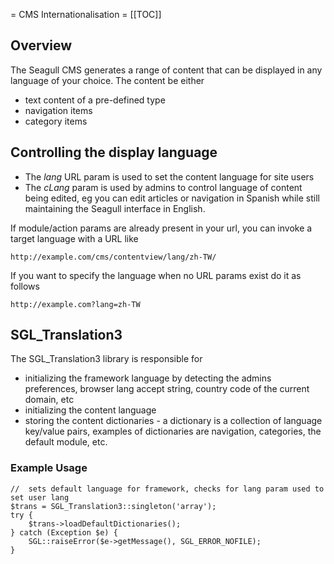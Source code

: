 <!-- Name: Modules/Cms/i18n -->
<!-- Version: 2 -->
<!-- Last-Modified: 2008/09/24 17:28:33 -->
<!-- Author: demian -->
= CMS Internationalisation = 
[[TOC]]
## Overview
The Seagull CMS generates a range of content that can be displayed in any language of your choice.  The content be either
 * text content of a pre-defined type
 * navigation items
 * category items

## Controlling the display language
 * The _lang_ URL param is used to set the content language for site users
 * The _cLang_ param is used by admins to control language of content being edited, eg you can edit articles or navigation in Spanish while still maintaining the  Seagull interface in English.

If module/action params are already present in your url, you can invoke a target language with a URL like

    http://example.com/cms/contentview/lang/zh-TW/

If you want to specify the language when no URL params exist do it as follows

    http://example.com?lang=zh-TW

## SGL_Translation3
The SGL_Translation3 library is responsible for
 * initializing the framework language by detecting the admins preferences, browser lang accept string, country code of the current domain, etc
 * initializing the content language
 * storing the content dictionaries - a dictionary is a collection of language key/value pairs, examples of dictionaries are navigation, categories, the default module, etc.

### Example Usage

    //  sets default language for framework, checks for lang param used to set user lang
    $trans = SGL_Translation3::singleton('array');
    try {
        $trans->loadDefaultDictionaries();
    } catch (Exception $e) {
        SGL::raiseError($e->getMessage(), SGL_ERROR_NOFILE);
    }


